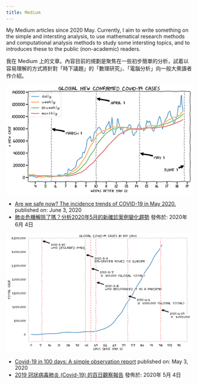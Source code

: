 ```yaml
---
title: Medium
---
```


My Medium articles since 2020 May. Currently, I aim to write something on the simple and intersting analysis, to use mathematical research methods and computational analysis methods to study some intersting topics, and to introduces these to the public (non-academic) readers. 

我在 Medium 上的文章。內容目前的規劃是聚焦在一些初步簡單的分析，試着以容易理解的方式將針對「時下議題」的「數理研究」、「電腦分析」向一般大衆讀者作介紹。



<p align="center"><img width="750" src="./resources/medium-articles/medium-202006.png"></p>  

- <a href="https://medium.com/@wcchin.88/are-we-safe-now-the-incidence-trends-of-covid-19-in-may-2020-b0ae20cd123b" target="_blank">Are we safe now? The incidence trends of COVID-19 in May 2020.</a>
  published on: June 3, 2020  
- <a href="https://medium.com/@wcchin.88/%E8%82%BA%E7%82%8E%E5%8D%B1%E6%A9%9F%E8%A7%A3%E9%99%A4%E4%BA%86%E5%97%8E-%E5%88%86%E6%9E%902020%E5%B9%B45%E6%9C%88%E7%9A%84%E6%96%B0%E7%A2%BA%E8%A8%BA%E6%A1%88%E4%BE%8B%E8%AE%8A%E5%8C%96%E8%B6%A8%E5%8B%A2-84973aa99be4" target="_blank">肺炎危機解除了嗎？分析2020年5月的新確診案例變化趨勢</a>
  發佈於: 2020年 6月 4日



<p align="center"><img width="750" src="resources/medium-articles/medium-202005.png"></p>  

- <a href="https://medium.com/@wcchin.88/covid-19-in-100-days-a-simple-observation-report-677348ab5d00" target="_blank">Covid-19 in 100 days: A simple observation report</a>
  published on: May 3, 2020
- <a href="https://medium.com/@wcchin.88/2019-%E5%86%A0%E7%8B%80%E7%97%85%E6%AF%92%E8%82%BA%E7%82%8E-covid-19-%E7%9A%84%E7%99%BE%E6%97%A5%E8%A7%80%E5%AF%9F%E5%A0%B1%E5%91%8A-6c52cec1fa9a" target="_blank">2019 冠狀病毒肺炎 (Covid-19) 的百日觀察報告</a>
  發佈於: 2020年 5月 4日